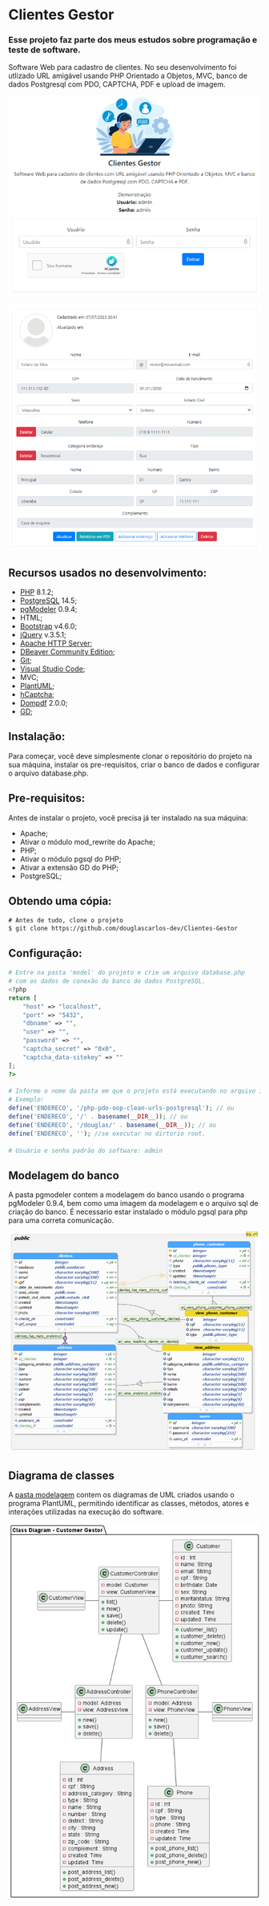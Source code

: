 # Clientes Gestor

### Esse projeto faz parte dos meus estudos sobre programação e teste de software.

Software Web para cadastro de clientes. No seu desenvolvimento foi utlizado URL amigável usando PHP Orientado a Objetos, MVC, banco de dados Postgresql com PDO, CAPTCHA, PDF e upload de imagem.

![Logo API](./img/tela_login.png)

![Logo API](./img/tela_cliente.png)

## Recursos usados no desenvolvimento:

- [PHP](https://www.php.net/) 8.1.2;
- [PostgreSQL](https://www.postgresql.org/) 14.5;
- [pgModeler](https://github.com/pgmodeler/pgmodeler) 0.9.4;
- HTML;
- [Bootstrap](https://github.com/twbs/bootstrap) v4.6.0;
- [jQuery](https://github.com/jquery/jquery) v.3.5.1;
- [Apache HTTP Server](https://github.com/apache/httpd);
- [DBeaver Community Edition](https://github.com/dbeaver/dbeaver);
- [Git](https://git-scm.com);
- [Visual Studio Code](https://github.com/Microsoft/vscode/);
- MVC;
- [PlantUML](https://github.com/plantuml/plantuml);
- [hCaptcha](https://www.hcaptcha.com/);
- [Dompdf](https://github.com/dompdf/dompdf) 2.0.0;
- [GD](https://www.php.net/manual/pt_BR/book.image.php);

## Instalação:

Para começar, você deve simplesmente clonar o repositório do projeto na sua máquina, instalar os pre-requisitos, criar o banco de dados e configurar o arquivo database.php.

## Pre-requisitos:

Antes de instalar o projeto, você precisa já ter instalado na sua máquina:

- Apache;
- Ativar o módulo mod_rewrite do Apache;
- PHP;
- Ativar o módulo pgsql do PHP;
- Ativar a extensão GD do PHP;
- PostgreSQL;

## Obtendo uma cópia:

```shell
# Antes de tudo, clone o projeto
$ git clone https://github.com/douglascarlos-dev/Clientes-Gestor
```

## Configuração:

```php
# Entre na pasta 'model' do projeto e crie um arquivo database.php
# com os dados de conexão do banco de dados PostgreSQL.
<?php
return [
    "host" => "localhost",
    "port" => "5432",
    "dbname" => "",
    "user" => "",
    "password" => "",
    "captcha_secret" => "0x0",
    "captcha_data-sitekey" => ""
];
?>

# Informe o nome da pasta em que o projeto está executando no arquivo index.php
# Exemplo:
define('ENDERECO', '/php-pdo-oop-clean-urls-postgresql'); // ou
define('ENDERECO', '/' . basename(__DIR__)); // ou
define('ENDERECO', '/douglas/' . basename(__DIR__)); // ou
define('ENDERECO', ''); //se executar no dirtorio root.

# Usuário e senha padrão do software: admin
```

## Modelagem do banco

A pasta pgmodeler contem a modelagem do banco usando o programa pgModeler 0.9.4, bem como uma imagem da modelagem e o arquivo sql de criação do banco.
É necessario estar instalado o módulo pgsql para php para uma correta comunicação.

![Logo API](./pgmodeler/database_model.png)

## Diagrama de classes

A [pasta modelagem](https://github.com/douglascarlos-dev/Clientes-Gestor/tree/main/modelagem) contem os diagramas de UML criados usando o programa PlantUML, permitindo identificar as classes, métodos, atores e interações utilizadas na execução do software.

![Class Diagram](./modelagem/Class_Diagram.png)